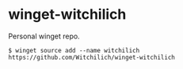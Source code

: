 # winget-witchilich  

Personal winget repo.

    $ winget source add --name witchilich https://github.com/Witchilich/winget-witchilich